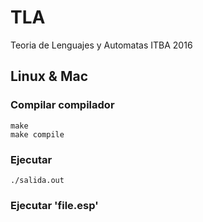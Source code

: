 # TLA
Teoria de Lenguajes y Automatas ITBA 2016

## Linux & Mac
### Compilar compilador
```
make
make compile
```
### Ejecutar
```
./salida.out 
```
### Ejecutar 'file.esp'
```

```
